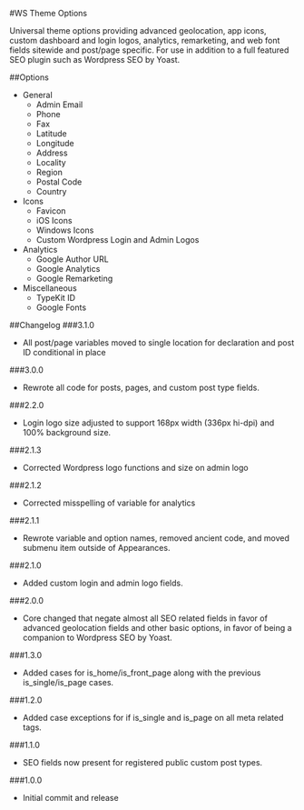 #WS Theme Options

Universal theme options providing advanced geolocation, app icons, custom dashboard and login logos, analytics, remarketing, and web font fields sitewide and post/page specific. For use in addition to a full featured SEO plugin such as Wordpress SEO by Yoast.

##Options

- General
    - Admin Email
    - Phone
    - Fax
    - Latitude
    - Longitude
    - Address
    - Locality
    - Region
    - Postal Code
    - Country
- Icons
    - Favicon
    - iOS Icons
    - Windows Icons
    - Custom Wordpress Login and Admin Logos
- Analytics
    - Google Author URL
    - Google Analytics
    - Google Remarketing
- Miscellaneous
    - TypeKit ID
    - Google Fonts

##Changelog
###3.1.0
- All post/page variables moved to single location for declaration and post ID conditional in place

###3.0.0
- Rewrote all code for posts, pages, and custom post type fields.

###2.2.0
- Login logo size adjusted to support 168px width (336px hi-dpi) and 100% background size.

###2.1.3
- Corrected Wordpress logo functions and size on admin logo

###2.1.2
- Corrected misspelling of variable for analytics

###2.1.1
- Rewrote variable and option names, removed ancient code, and moved submenu item outside of Appearances.

###2.1.0
- Added custom login and admin logo fields.

###2.0.0
- Core changed that negate almost all SEO related fields in favor of advanced geolocation fields and other basic options, in favor of being a companion to Wordpress SEO by Yoast.

###1.3.0
- Added cases for is_home/is_front_page along with the previous is_single/is_page cases.

###1.2.0
- Added case exceptions for if is_single and is_page on all meta related tags.

###1.1.0
- SEO fields now present for registered public custom post types.

###1.0.0
- Initial commit and release
